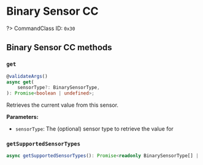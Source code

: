 # Binary Sensor CC

?> CommandClass ID: `0x30`

## Binary Sensor CC methods

### `get`

```ts
@validateArgs()
async get(
	sensorType?: BinarySensorType,
): Promise<boolean | undefined>;
```

Retrieves the current value from this sensor.

**Parameters:**

-   `sensorType`: The (optional) sensor type to retrieve the value for

### `getSupportedSensorTypes`

```ts
async getSupportedSensorTypes(): Promise<readonly BinarySensorType[] | undefined>;
```
